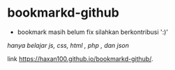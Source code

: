 # bookmarkd-github
- bookmark
masih belum fix
silahkan berkontribusi ':)'

*hanya belajar js, css, html , php , dan json*

link
https://haxan100.github.io/bookmarkd-github/.
